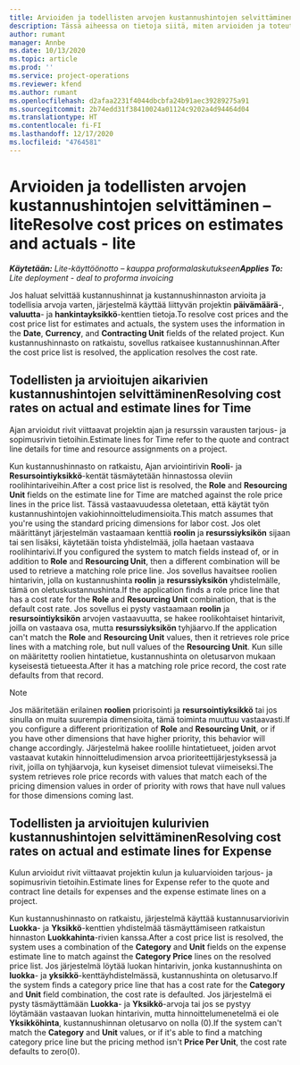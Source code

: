 ```yaml
---
title: Arvioiden ja todellisten arvojen kustannushintojen selvittäminen – lite
description: Tässä aiheessa on tietoja siitä, miten arvioiden ja toteutuneiden kustannusten hinnat ratkaistaan.
author: rumant
manager: Annbe
ms.date: 10/13/2020
ms.topic: article
ms.prod: ''
ms.service: project-operations
ms.reviewer: kfend
ms.author: rumant
ms.openlocfilehash: d2afaa2231f4044dbcbfa24b91aec39289275a91
ms.sourcegitcommit: 2b74edd31f38410024a01124c9202a4d94464d04
ms.translationtype: HT
ms.contentlocale: fi-FI
ms.lasthandoff: 12/17/2020
ms.locfileid: "4764581"
---
```

# <a name="resolve-cost-prices-on-estimates-and-actuals---lite"></a><span data-ttu-id="8156d-103">Arvioiden ja todellisten arvojen kustannushintojen selvittäminen – lite</span><span class="sxs-lookup"><span data-stu-id="8156d-103">Resolve cost prices on estimates and actuals - lite</span></span>

<span data-ttu-id="8156d-104">_**Käytetään:** Lite-käyttöönotto – kauppa proformalaskutukseen_</span><span class="sxs-lookup"><span data-stu-id="8156d-104">_**Applies To:** Lite deployment - deal to proforma invoicing_</span></span>

<span data-ttu-id="8156d-105">Jos haluat selvittää kustannushinnat ja kustannushinnaston arvioita ja todellisia arvoja varten, järjestelmä käyttää liittyvän projektin **päivämäärä**-, **valuutta**- ja **hankintayksikkö**-kenttien tietoja.</span><span class="sxs-lookup"><span data-stu-id="8156d-105">To resolve cost prices and the cost price list for estimates and actuals, the system uses the information in the **Date**, **Currency**, and **Contracting Unit** fields of the related project.</span></span> <span data-ttu-id="8156d-106">Kun kustannushinnasto on ratkaistu, sovellus ratkaisee kustannushinnan.</span><span class="sxs-lookup"><span data-stu-id="8156d-106">After the cost price list is resolved, the application resolves the cost rate.</span></span>

## <a name="resolving-cost-rates-on-actual-and-estimate-lines-for-time"></a><span data-ttu-id="8156d-107">Todellisten ja arvioitujen aikarivien kustannushintojen selvittäminen</span><span class="sxs-lookup"><span data-stu-id="8156d-107">Resolving cost rates on actual and estimate lines for Time</span></span>

<span data-ttu-id="8156d-108">Ajan arvioidut rivit viittaavat projektin ajan ja resurssin varausten tarjous- ja sopimusrivin tietoihin.</span><span class="sxs-lookup"><span data-stu-id="8156d-108">Estimate lines for Time refer to the quote and contract line details for time and resource assignments on a project.</span></span>

<span data-ttu-id="8156d-109">Kun kustannushinnasto on ratkaistu, Ajan arviointirivin **Rooli**- ja **Resursointiyksikkö**-kentät täsmäytetään hinnastossa oleviin roolihintariveihin.</span><span class="sxs-lookup"><span data-stu-id="8156d-109">After a cost price list is resolved, the **Role** and **Resourcing Unit** fields on the estimate line for Time are matched against the role price lines in the price list.</span></span> <span data-ttu-id="8156d-110">Tässä vastaavuudessa oletetaan, että käytät työn kustannushintojen vakiohinnoitteludimensioita.</span><span class="sxs-lookup"><span data-stu-id="8156d-110">This match assumes that you're using the standard pricing dimensions for labor cost.</span></span> <span data-ttu-id="8156d-111">Jos olet määrittänyt järjestelmän vastaamaan kenttiä **roolin** ja **resurssiyksikön** sijaan tai sen lisäksi, käytetään toista yhdistelmää, jolla haetaan vastaava roolihintarivi.</span><span class="sxs-lookup"><span data-stu-id="8156d-111">If you configured the system to match fields instead of, or in addition to **Role** and **Resourcing Unit**, then a different combination will be used to retrieve a matching role price line.</span></span> <span data-ttu-id="8156d-112">Jos sovellus havaitsee roolien hintarivin, jolla on kustannushinta **roolin** ja **resurssiyksikön** yhdistelmälle, tämä on oletuskustannushinta.</span><span class="sxs-lookup"><span data-stu-id="8156d-112">If the application finds a role price line that has a cost rate for the **Role** and **Resourcing Unit** combination, that is the default cost rate.</span></span> <span data-ttu-id="8156d-113">Jos sovellus ei pysty vastaamaan **roolin** ja **resursointiyksikön** arvojen vastaavuutta, se hakee roolikohtaiset hintarivit, joilla on vastaava osa, mutta **resurssiyksikön** tyhjäarvo.</span><span class="sxs-lookup"><span data-stu-id="8156d-113">If the application can't match the **Role** and **Resourcing Unit** values, then it retrieves role price lines with a matching role, but null values of the **Resourcing Unit**.</span></span> <span data-ttu-id="8156d-114">Kun sille on määritetty roolien hintatietue, kustannushinta on oletusarvon mukaan kyseisestä tietueesta.</span><span class="sxs-lookup"><span data-stu-id="8156d-114">After it has a matching role price record, the cost rate defaults from that record.</span></span> 

> [!NOTE]
> <span data-ttu-id="8156d-115">Jos määritetään erilainen **roolien** priorisointi ja **resursointiyksikkö** tai jos sinulla on muita suurempia dimensioita, tämä toiminta muuttuu vastaavasti.</span><span class="sxs-lookup"><span data-stu-id="8156d-115">If you configure a different prioritization of **Role** and **Resourcing Unit**, or if you have other dimensions that have higher priority, this behavior will change accordingly.</span></span> <span data-ttu-id="8156d-116">Järjestelmä hakee roolille hintatietueet, joiden arvot vastaavat kutakin hinnoitteludimension arvoa prioriteettijärjestyksessä ja rivit, joilla on tyhjäarvoja, kun kyseiset dimensiot tulevat viimeiseksi.</span><span class="sxs-lookup"><span data-stu-id="8156d-116">The system retrieves role price records with values that match each of the pricing dimension values in order of priority with rows that have null values for those dimensions coming last.</span></span>

## <a name="resolving-cost-rates-on-actual-and-estimate-lines-for-expense"></a><span data-ttu-id="8156d-117">Todellisten ja arvioitujen kulurivien kustannushintojen selvittäminen</span><span class="sxs-lookup"><span data-stu-id="8156d-117">Resolving cost rates on actual and estimate lines for Expense</span></span>

<span data-ttu-id="8156d-118">Kulun arvioidut rivit viittaavat projektin kulun ja kuluarvioiden tarjous- ja sopimusrivin tietoihin.</span><span class="sxs-lookup"><span data-stu-id="8156d-118">Estimate lines for Expense refer to the quote and contract line details for expenses and the expense estimate lines on a project.</span></span>

<span data-ttu-id="8156d-119">Kun kustannushinnasto on ratkaistu, järjestelmä käyttää kustannusarviorivin **Luokka**- ja **Yksikkö**-kenttien yhdistelmää täsmäyttämiseen ratkaistun hinnaston **Luokkahinta**-rivien kanssa.</span><span class="sxs-lookup"><span data-stu-id="8156d-119">After a cost price list is resolved, the system uses a combination of the **Category** and **Unit** fields on the expense estimate line to match against the **Category Price** lines on the resolved price list.</span></span> <span data-ttu-id="8156d-120">Jos järjestelmä löytää luokan hintarivin, jonka kustannushinta on **luokka**- ja **yksikkö**-kenttäyhdistelmässä, kustannushinta on oletusarvo.</span><span class="sxs-lookup"><span data-stu-id="8156d-120">If the system finds a category price line that has a cost rate for the **Category** and **Unit** field combination, the cost rate is defaulted.</span></span> <span data-ttu-id="8156d-121">Jos järjestelmä ei pysty täsmäyttämään **Luokka**- ja **Yksikkö**-arvoja tai jos se pystyy löytämään vastaavan luokan hintarivin, mutta hinnoittelumenetelmä ei ole **Yksikköhinta**, kustannushinnan oletusarvo on nolla (0).</span><span class="sxs-lookup"><span data-stu-id="8156d-121">If the system can't match the **Category** and **Unit** values, or if it's able to find a matching category price line but the pricing method isn't **Price Per Unit**, the cost rate defaults to zero(0).</span></span>
